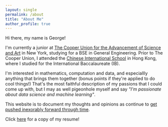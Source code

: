 ```yaml
---
layout: single
permalink: /about
title: "About Me"
author_profile: true
---
```


Hi there, my name is George!

I'm currently a junior at [The Cooper Union for the Advancement of Science
and Art](http://cooper.edu/welcome) in New York, studying for a BSE in
General Engineering. Prior to The Cooper Union, I attended the
[Chinese International School](https://www.cis.edu.hk/) in Hong Kong, where 
I studied for the International Baccalaureate (IB).

I'm interested in mathematics, computation and data, and especiallly anything
that brings them together (bonus points if they're applied to do cool things!)
That's the most faithful description of my passions that I could come up with,
but I may as well pigeonhole myself and say _"I'm passionate about data science
and machine learning"_.

This website is to document my thoughts and opinions as continue to [get pushed
inexorably forward through time](https://xkcd.com/1524/).

Click
[here](https://raw.githubusercontent.com/eigenfoo/eigenfoo.github.io/master/assets/documents/resume.pdf)
for a copy of my resume!
